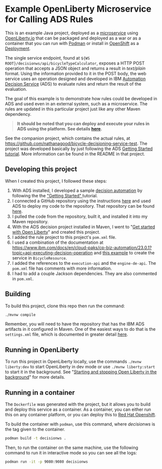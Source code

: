 # Example OpenLiberty Microservice for Calling ADS Rules

This is an example Java project, deployed as a [microservice](https://en.wikipedia.org/wiki/Microservices)
using [OpenLiberty.io](https://openliberty.io/) that can be packaged and deployed
as a war or as a container that you can run with [Podman](https://podman.io/) or install in 
[OpenShift](https://www.redhat.com/en/technologies/cloud-computing/openshift) 
as a [Deployment](https://docs.openshift.com/container-platform/4.14/applications/deployments/what-deployments-are.html).

The single service endpoint, found at `${WS ROOT}/decisionws/api/bicycleTypeCalculator`,
exposes a HTTP POST operation that accepts a JSON object and returns a 
result in _text/plain_ format. Using the information provided to it in the POST
body, the web service uses an operation designed and developed in IBM [Automation Decision Service](https://www.ibm.com/products/automation-decision-services) (ADS) 
to evaluate rules and return the result of the evaluation.

The goal of this example is to demonstrate how rules could be developed in ADS
and used even in an external system, such as a microservice. The rules are 
updated in this particular project just like any other Maven dependency.

> **It should be noted that you can deploy and execute your rules in ADS
> using the platform. See details [here](https://www.ibm.com/docs/en/cloud-paks/cp-biz-automation/23.0.1?topic=services-deploying-decision-runtime-rest-api).**

See the companion project, which contains the actual rules, at 
https://github.com/nathanagood/bicycle-decisioning-service-test. The project
was developed basically by just following the ADS [Getting Started tutorial](https://www.ibm.com/docs/en/cloud-paks/cp-biz-automation/23.0.1?topic=started-task-1-making-decision-service). More information can be found
in the README in that project.

## Developing this project

When I created this project, I followed these steps:

1. With ADS installed, I developed a sample [decision automation](https://www.ibm.com/docs/en/cloud-paks/cp-biz-automation/23.0.1?topic=started-task-1-making-decision-service#s1__title__1) by following the
the ["Getting Started" ](https://www.ibm.com/docs/en/cloud-paks/cp-biz-automation/23.0.1?topic=resources-getting-started) tutorial.
1. I connected a GitHub repository using the instructions [here](https://www.ibm.com/docs/en/cloud-paks/cp-biz-automation/23.0.1?topic=gs-task-2-connecting-git-repository-sharing-decision-service) and used
ADS to deploy my code to the repository. 
That repository can be found [here](https://github.com/nathanagood/bicycle-decisioning-service-test).
1. I pulled the code from the repository, built it, and installed it into my
Maven repository.
1. With the ADS decision project installed in Maven, I went to "[Get started with Open Liberty](https://openliberty.io/start/)" and created this project.
1. I added the rule project to this project's `pom.xml` file. 
1. I used a combination of the documentation at https://www.ibm.com/docs/en/cloud-paks/cp-biz-automation/23.0.1?topic=api-executing-decision-operation and [this example](https://github.com/icp4a/automation-decision-services-samples/blob/master/samples/ExecutionApiSample/src/main/java/com/ibm/ads/samples/LoanApproval.java)
to create the service in `BicycleResource`.
1. I added the references to the `execution-api` and the `engine-de-api`. The
`pom.xml` file has comments with more information.
1. I had to add a couple Jackson dependencies. They are also commented in `pom.xml`.

## Building

To build this project, clone this repo then run the command:

```bash
./mvnw compile
```

Remember, you will need to have the repository that has the IBM ADS artifacts 
in it configured in Maven. One of the easiest ways to do that is the `settings.xml`
file, which is documented in greater detail [here](https://maven.apache.org/settings.html).

## Running in OpenLiberty

To run this project in OpenLiberty locally, use the commands `./mvnw liberty:dev`
to start OpenLiberty in dev mode or use `./mvnw liberty:start` to start it in
the background. See "[Starting and stopping Open Liberty in the background](https://openliberty.io/guides/getting-started.html#starting-and-stopping-open-liberty-in-the-background)" for more details.

## Running in a container

The `Dockerfile` was generated with the project, but it allows you to build
and deploy this service as a container. As a container, you can either run this
on any container platform, or you can deploy this to [Red Hat Openshift]().

To build the container with `podman`, use this command, where _decisionws_ is the
tag given to the container.

```bash
podman build -t decisionws .
```

Then, to run the container on the same machine, use the following command to run
it in interactive mode so you can see all the logs:

```bash
podman run -it -p 9080:9080 decisionws
```
